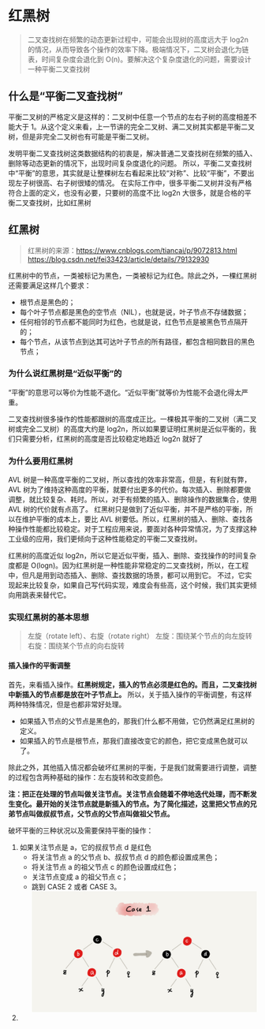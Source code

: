 # 红黑树
>二叉查找树在频繁的动态更新过程中，可能会出现树的高度远大于 log2n 的情况，从而导致各个操作的效率下降。极端情况下，二叉树会退化为链表，时间复杂度会退化到 O(n)。要解决这个复杂度退化的问题，需要设计一种平衡二叉查找树


## 什么是“平衡二叉查找树”
平衡二叉树的严格定义是这样的：二叉树中任意一个节点的左右子树的高度相差不能大于 1。从这个定义来看，上一节讲的完全二叉树、满二叉树其实都是平衡二叉树，但是非完全二叉树也有可能是平衡二叉树。

发明平衡二叉查找树这类数据结构的初衷是，解决普通二叉查找树在频繁的插入、删除等动态更新的情况下，出现时间复杂度退化的问题。
所以，平衡二叉查找树中“平衡”的意思，其实就是让整棵树左右看起来比较“对称”、比较“平衡”，不要出现左子树很高、右子树很矮的情况。
在实际工作中，很多平衡二叉树并没有严格符合上面的定义，也没有必要，只要树的高度不比 log2n 大很多，就是合格的平衡二叉查找树，比如红黑树

## 红黑树
> 红黑树的来源：https://www.cnblogs.com/tiancai/p/9072813.html
>https://blog.csdn.net/fei33423/article/details/79132930

红黑树中的节点，一类被标记为黑色，一类被标记为红色。除此之外，一棵红黑树还需要满足这样几个要求：
- 根节点是黑色的；
- 每个叶子节点都是黑色的空节点（NIL），也就是说，叶子节点不存储数据；
- 任何相邻的节点都不能同时为红色，也就是说，红色节点是被黑色节点隔开的；
- 每个节点，从该节点到达其可达叶子节点的所有路径，都包含相同数目的黑色节点；


### 为什么说红黑树是“近似平衡”的
“平衡”的意思可以等价为性能不退化。“近似平衡”就等价为性能不会退化得太严重。

二叉查找树很多操作的性能都跟树的高度成正比。一棵极其平衡的二叉树（满二叉树或完全二叉树）的高度大约是 log2n，所以如果要证明红黑树是近似平衡的，我们只需要分析，红黑树的高度是否比较稳定地趋近 log2n 就好了


### 为什么要用红黑树
AVL 树是一种高度平衡的二叉树，所以查找的效率非常高，但是，有利就有弊，AVL 树为了维持这种高度的平衡，就要付出更多的代价。每次插入、删除都要做调整，就比较复杂、耗时。所以，对于有频繁的插入、删除操作的数据集合，使用 AVL 树的代价就有点高了。
红黑树只是做到了近似平衡，并不是严格的平衡，所以在维护平衡的成本上，要比 AVL 树要低。所以，红黑树的插入、删除、查找各种操作性能都比较稳定。对于工程应用来说，要面对各种异常情况，为了支撑这种工业级的应用，我们更倾向于这种性能稳定的平衡二叉查找树。

红黑树的高度近似 log2n，所以它是近似平衡，插入、删除、查找操作的时间复杂度都是 O(logn)。因为红黑树是一种性能非常稳定的二叉查找树，所以，在工程中，但凡是用到动态插入、删除、查找数据的场景，都可以用到它。
不过，它实现起来比较复杂，如果自己写代码实现，难度会有些高，这个时候，我们其实更倾向用跳表来替代它。

### 实现红黑树的基本思想
>左旋（rotate left）、右旋（rotate right）
左旋：围绕某个节点的向左旋转
右旋：围绕某个节点的向右旋转

#### 插入操作的平衡调整
首先，来看插入操作。**红黑树规定，插入的节点必须是红色的。而且，二叉查找树中新插入的节点都是放在叶子节点上。**
所以，关于插入操作的平衡调整，有这样两种特殊情况，但是也都非常好处理。
- 如果插入节点的父节点是黑色的，那我们什么都不用做，它仍然满足红黑树的定义。
- 如果插入的节点是根节点，那我们直接改变它的颜色，把它变成黑色就可以了。

除此之外，其他插入情况都会破坏红黑树的平衡，于是我们就需要进行调整，调整的过程包含两种基础的操作：左右旋转和改变颜色。

**注：把正在处理的节点叫做关注节点。关注节点会随着不停地迭代处理，而不断发生变化。最开始的关注节点就是新插入的节点。为了简化描述，这里把父节点的兄弟节点叫做叔叔节点，父节点的父节点叫做祖父节点。**

破坏平衡的三种状况以及需要保持平衡的操作：
1. 如果关注节点是 a，它的叔叔节点 d 是红色
    - 将关注节点 a 的父节点 b、叔叔节点 d 的颜色都设置成黑色；
    - 将关注节点 a 的祖父节点 c 的颜色设置成红色；
    - 关注节点变成 a 的祖父节点 c；
    - 跳到 CASE 2 或者 CASE 3。
![红黑树case1](../images/red_black01.jpg)
2. 








